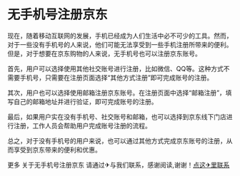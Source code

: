 # 无手机号注册京东

现在，随着移动互联网的发展，手机已经成为人们生活中必不可少的工具。然而，对于一些没有手机号的人来说，他们可能无法享受到一些手机注册所带来的便利。但是，对于想要在京东购物的人来说，无手机号也可以注册京东账号。

首先，用户可以选择使用其他社交账号进行注册，比如微信、QQ等。这种方式不需要手机号，只需要在注册页面选择“其他方式注册”即可完成账号的注册。

其次，用户也可以选择使用邮箱注册京东账号。在注册页面中选择“邮箱注册”，填写自己的邮箱地址并进行验证，即可完成账号的注册。

最后，如果用户实在没有手机号、社交账号和邮箱，也可以选择到京东线下门店进行注册，工作人员会帮助用户完成账号注册的流程。

总之，对于没有手机号的用户来说，也可以通过其他方式完成京东账号的注册，从而享受到京东带来的便利和优惠。

更多 关于无手机号注册京东 请通过✈与我们联系，感谢阅读,谢谢！[点这✈里联系](https://abc.k02.cc)